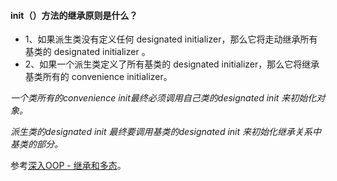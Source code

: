 #### init（）方法的继承原则是什么？

* 1、如果派生类没有定义任何 designated initializer，那么它将走动继承所有基类的 designated initializer 。
* 2、如果一个派生类定义了所有基类的 designated initializer，那么它将继承基类所有的 convenience initializer。

*一个类所有的convenience init最终必须调用自己类的designated init 来初始化对象。*

*派生类的designated init 最终要调用基类的designated init 来初始化继承关系中基类的部分。*

参考[深入OOP - 继承和多态](https://www.boxueio.com/series/build-your-own-type-ii/ebook/34)。